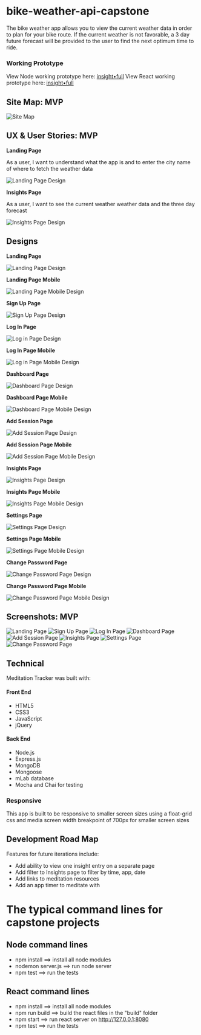 # bike-weather-api-capstone

The bike weather app allows you to view the current weather data in order to plan for your bike route. If the current weather is not favorable, a 3 day future forecast will be provided to the user to find the next optimum time to ride.

### Working Prototype

View Node working prototype here: [insight•full](https://meditation-tracker.herokuapp.com/) 
View React working prototype here: [insight•full](https://jes-a.github.io/meditation-app-fullstack-capstone-react/build)  


## Site Map: MVP 

![Site Map](/screenshots/designs/site-map.png)


## UX & User Stories: MVP

**Landing Page** 

As a user, I want to understand what the app is and to enter the city name of where to fetch the weather data

![Landing Page Design](/screenshots/wireframes/landing.png)


**Insights Page** 

As a user, I want to see the current weather weather data and the three day forecast

![Insights Page Design](/screenshots/wireframes/insights.png)


## Designs

**Landing Page** 

![Landing Page Design](/screenshots/designs/landing.png)

**Landing Page Mobile** 

![Landing Page Mobile Design](/screenshots/designs/landing-mobile.png)

**Sign Up Page** 

![Sign Up Page Design](/screenshots/designs/sign-up.png)

**Log In Page** 

![Log in Page Design](/screenshots/designs/log-in.png)

**Log In Page Mobile** 

![Log in Page Mobile Design](/screenshots/designs/log-in-mobile.png)

**Dashboard Page** 

![Dashboard Page Design](/screenshots/designs/dashboard.png)

**Dashboard Page Mobile** 

![Dashboard Page Mobile Design](/screenshots/designs/dashboard-mobile.png)

**Add Session Page** 

![Add Session Page Design](/screenshots/designs/add-session.png)

**Add Session Page Mobile** 

![Add Session Page Mobile Design](/screenshots/designs/add-session-mobile.png)

**Insights Page** 

![Insights Page Design](/screenshots/designs/insights.png)

**Insights Page Mobile** 

![Insights Page Mobile Design](/screenshots/designs/insights-mobile.png)

**Settings Page** 

![Settings Page Design](/screenshots/designs/settings.png)

**Settings Page Mobile** 

![Settings Page Mobile Design](/screenshots/designs/settings-mobile.png)

**Change Password Page** 

![Change Password Page Design](/screenshots/designs/change-pw.png)

**Change Password Page Mobile** 

![Change Password Page Mobile Design](/screenshots/designs/change-pw-mobile.png)


## Screenshots: MVP

![Landing Page](/screenshots/landing-page.png)
![Sign Up Page](/screenshots/sign-up.png)
![Log In Page](/screenshots/log-in.png)
![Dashboard Page](/screenshots/dashboard-page.png)
![Add Session Page](/screenshots/add-session.png)
![Insights Page](/screenshots/insights.png)
![Settings Page](/screenshots/settings-dropdown.png)
![Change Password Page](/screenshots/change-pw.png)
  


## Technical

Meditation Tracker was built with: 

#### Front End

* HTML5
* CSS3
* JavaScript 
* jQuery 

#### Back End 

* Node.js 
* Express.js
* MongoDB
* Mongoose
* mLab database
* Mocha and Chai for testing


### Responsive
This app is built to be responsive to smaller screen sizes using a float-grid css and media screen width breakpoint of 700px for smaller screen sizes



## Development Road Map
Features for future iterations include: 
- Add ability to view one insight entry on a separate page
- Add filter to Insights page to filter by time, app, date
- Add links to meditation resources
- Add an app timer to meditate with


#  The typical command lines for capstone projects

## Node command lines
* npm install ==> install all node modules
* nodemon server.js ==> run node server
* npm test ==> run the tests

## React command lines
* npm install ==> install all node modules
* npm run build ==> build the react files in the "build" folder
* npm start ==> run react server on http://127.0.0.1:8080
* npm test ==> run the tests